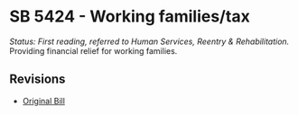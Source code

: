 # SB 5424 - Working families/tax
*Status: First reading, referred to Human Services, Reentry & Rehabilitation.*
Providing financial relief for working families.

## Revisions
* [Original Bill](1/)